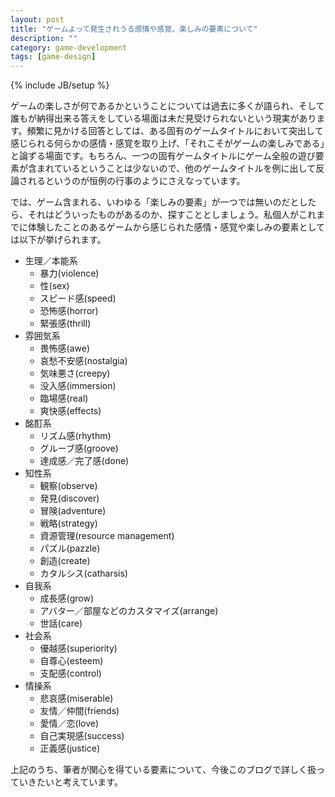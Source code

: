 ```yaml
---
layout: post
title: "ゲームよって発生されうる感情や感覚、楽しみの要素について"
description: ""
category: game-development
tags: [game-design]
---
```

{% include JB/setup %}

ゲームの楽しさが何であるかということについては過去に多くが語られ、そして誰もが納得出来る答えをしている場面は未だ見受けられないという現実があります。頻繁に見かける回答としては、ある固有のゲームタイトルにおいて突出して感じられる何らかの感情・感覚を取り上げ、「それこそがゲームの楽しみである」と論ずる場面です。もちろん、一つの固有ゲームタイトルにゲーム全般の遊び要素が含まれているということは少ないので、他のゲームタイトルを例に出して反論されるというのが恒例の行事のようにさえなっています。

では、ゲーム含まれる、いわゆる「楽しみの要素」が一つでは無いのだとしたら、それはどういったものがあるのか、探すこととしましょう。私個人がこれまでに体験したことのあるゲームから感じられた感情・感覚や楽しみの要素としては以下が挙げられます。

- 生理／本能系
  - 暴力(violence)
  - 性(sex)
  - スピード感(speed)
  - 恐怖感(horror)
  - 緊張感(thrill)
- 雰囲気系
  - 畏怖感(awe)
  - 哀愁不安感(nostalgia)
  - 気味悪さ(creepy)
  - 没入感(immersion)
  - 臨場感(real)
  - 爽快感(effects)
- 酩酊系
  - リズム感(rhythm)
  - グルーブ感(groove)
  - 達成感／完了感(done)
- 知性系
  - 観察(observe)
  - 発見(discover)
  - 冒険(adventure)
  - 戦略(strategy)
  - 資源管理(resource management)
  - パズル(pazzle)
  - 創造(create)
  - カタルシス(catharsis)
- 自我系
  - 成長感(grow)
  - アバター／部屋などのカスタマイズ(arrange)
  - 世話(care)
- 社会系
  - 優越感(superiority)
  - 自尊心(esteem)
  - 支配感(control)
- 情操系
  - 悲哀感(miserable)
  - 友情／仲間(friends)
  - 愛情／恋(love)
  - 自己実現感(success)
  - 正義感(justice)

上記のうち、筆者が関心を得ている要素について、今後このブログで詳しく扱っていきたいと考えています。
